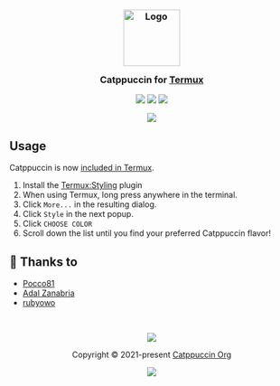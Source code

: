 <h3 align="center">
	<img src="https://raw.githubusercontent.com/catppuccin/catppuccin/main/assets/logos/exports/1544x1544_circle.png" width="100" alt="Logo"/><br/>
	<img src="https://raw.githubusercontent.com/catppuccin/catppuccin/main/assets/misc/transparent.png" height="30" width="0px"/>
	Catppuccin for <a href="https://github.com/termux/termux-app">Termux</a>
	<img src="https://raw.githubusercontent.com/catppuccin/catppuccin/main/assets/misc/transparent.png" height="30" width="0px"/>
</h3>

<p align="center">
    <a href="https://github.com/catppuccin/termux/stargazers"><img src="https://img.shields.io/github/stars/catppuccin/termux?colorA=363a4f&colorB=b7bdf8&style=for-the-badge"></a>
    <a href="https://github.com/catppuccin/termux/issues"><img src="https://img.shields.io/github/issues/catppuccin/termux?colorA=363a4f&colorB=f5a97f&style=for-the-badge"></a>
    <a href="https://github.com/catppuccin/termux/contributors"><img src="https://img.shields.io/github/contributors/catppuccin/termux?colorA=363a4f&colorB=a6da95&style=for-the-badge"></a>
</p>

<p align="center">
  <img src="./assets/ss.jpg"/>
</p>

## Usage

Catppuccin is now [included in Termux](https://github.com/termux/termux-styling/blob/master/app/src/main/assets/colors/catppuccin-mocha.properties).

1. Install the [Termux:Styling](https://github.com/termux/termux-styling/tree/master?tab=readme-ov-file#installation) plugin
2. When using Termux, long press anywhere in the terminal.
3. Click `More...` in the resulting dialog.
4. Click `Style` in the next popup.
5. Click `CHOOSE COLOR`
6. Scroll down the list until you find your preferred Catppuccin flavor!

## 💝 Thanks to

- [Pocco81](https://github.com/Pocco81)
- [Adal Zanabria](https://github.com/AdalZanabria)
- [rubyowo](https://github.com/rubyowo)

&nbsp;

<p align="center"><img src="https://raw.githubusercontent.com/catppuccin/catppuccin/main/assets/footers/gray0_ctp_on_line.svg?sanitize=true" /></p>
<p align="center">Copyright &copy; 2021-present <a href="https://github.com/catppuccin" target="_blank">Catppuccin Org</a>
<p align="center"><a href="https://github.com/catppuccin/catppuccin/blob/main/LICENSE"><img src="https://img.shields.io/static/v1.svg?style=for-the-badge&label=License&message=MIT&logoColor=d9e0ee&colorA=363a4f&colorB=b7bdf8"/></a></p>
